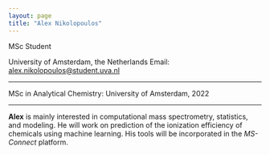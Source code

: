 ```yaml
---
layout: page
title: "Alex Nikolopoulos"
---
```


MSc Student 

University of Amsterdam, the Netherlands 
Email: alex.nikolopoulos@student.uva.nl

---

MSc in Analytical Chemistry: University of Amsterdam, 2022

---

**Alex** is mainly interested in computational mass spectrometry, statistics, and modeling. He will work on prediction of the ionization efficiency of chemicals using machine learning. His tools will be incorporated in the *MS-Connect* platform. 
